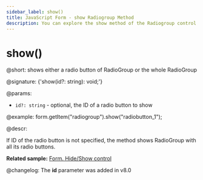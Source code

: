 ```yaml
---
sidebar_label: show()
title: JavaScript Form - show Radiogroup Method 
description: You can explore the show method of the Radiogroup control of Form in the documentation of the DHTMLX JavaScript UI library. Browse developer guides and API reference, try out code examples and live demos, and download a free 30-day evaluation version of DHTMLX Suite.
---
```


# show()

@short: shows either a radio button of RadioGroup or the whole RadioGroup

@signature: {'show(id?: string): void;'}

@params:
- `id?: string` - optional, the ID of a radio button to show

@example:
form.getItem("radiogroup").show("radiobutton_1");

@descr:

If ID of the radio button is not specified, the method shows RadioGroup with all its radio buttons.

**Related sample:** [Form. Hide/Show control](https://snippet.dhtmlx.com/w6rr8chf)

@changelog: The **id** parameter was added in v8.0